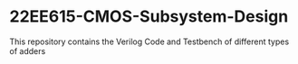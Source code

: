 # 22EE615-CMOS-Subsystem-Design
This repository contains the Verilog Code and Testbench of different types of adders  
